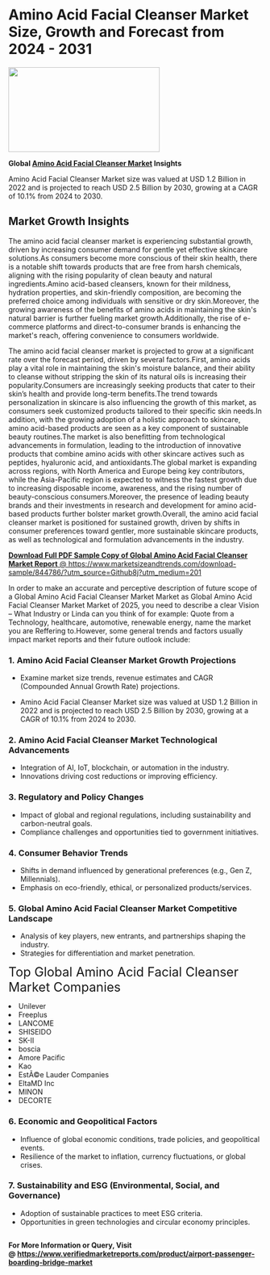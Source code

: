 <H1>Amino Acid Facial Cleanser Market Size, Growth and Forecast from 2024 - 2031</H1><img class="aligncenter size-medium wp-image-584254" src="https://thirdeyenews.in/wp-content/uploads/2024/09/Global-Market-Research-300x168.jpeg" alt="" width="300" height="168" /><p><strong>Global&nbsp;<a href="https://www.marketsizeandtrends.com/download-sample/844786/?utm_source=Github8j?utm_medium=201">Amino Acid Facial Cleanser Market</a> Insights</strong></p><p>Amino Acid Facial Cleanser Market size was valued at USD 1.2 Billion in 2022 and is projected to reach USD 2.5 Billion by 2030, growing at a CAGR of 10.1% from 2024 to 2030.</p><p><h2>Market Growth Insights</h2> The amino acid facial cleanser market is experiencing substantial growth, driven by increasing consumer demand for gentle yet effective skincare solutions.As consumers become more conscious of their skin health, there is a notable shift towards products that are free from harsh chemicals, aligning with the rising popularity of clean beauty and natural ingredients.Amino acid-based cleansers, known for their mildness, hydration properties, and skin-friendly composition, are becoming the preferred choice among individuals with sensitive or dry skin.Moreover, the growing awareness of the benefits of amino acids in maintaining the skin's natural barrier is further fueling market growth.Additionally, the rise of e-commerce platforms and direct-to-consumer brands is enhancing the market's reach, offering convenience to consumers worldwide.<p><a href="#"></a></p> <p>The amino acid facial cleanser market is projected to grow at a significant rate over the forecast period, driven by several factors.First, amino acids play a vital role in maintaining the skin's moisture balance, and their ability to cleanse without stripping the skin of its natural oils is increasing their popularity.Consumers are increasingly seeking products that cater to their skin’s health and provide long-term benefits.The trend towards personalization in skincare is also influencing the growth of this market, as consumers seek customized products tailored to their specific skin needs.In addition, with the growing adoption of a holistic approach to skincare, amino acid-based products are seen as a key component of sustainable beauty routines.The market is also benefitting from technological advancements in formulation, leading to the introduction of innovative products that combine amino acids with other skincare actives such as peptides, hyaluronic acid, and antioxidants.The global market is expanding across regions, with North America and Europe being key contributors, while the Asia-Pacific region is expected to witness the fastest growth due to increasing disposable income, awareness, and the rising number of beauty-conscious consumers.Moreover, the presence of leading beauty brands and their investments in research and development for amino acid-based products further bolster market growth.Overall, the amino acid facial cleanser market is positioned for sustained growth, driven by shifts in consumer preferences toward gentler, more sustainable skincare products, as well as technological and formulation advancements in the industry.</p> <p><a href="#"></p><p><span class=""><strong>Download Full PDF Sample Copy of Global Amino Acid Facial Cleanser Market Report</strong> @ <a href="https://www.marketsizeandtrends.com/download-sample/844786/?utm_source=Github8j?utm_medium=201" target="_blank">https://www.marketsizeandtrends.com/download-sample/844786/?utm_source=Github8j?utm_medium=201</a></span></p><p>In order to make an accurate and perceptive description of future scope of a Global&nbsp;Amino Acid Facial Cleanser Market Market as Global&nbsp;Amino Acid Facial Cleanser Market Market of 2025, you need to describe a clear Vision &ndash; What Industry or Linda can you think of for example: Quote from a Technology, healthcare, automotive, renewable energy, name the market you are Reffering to.However, some general trends and factors usually impact market reports and their future outlook include:</p><h3>1.&nbsp;<strong>Amino Acid Facial Cleanser Market Growth Projections</strong></h3><ul><li>Examine market size trends, revenue estimates and CAGR (Compounded Annual Growth Rate) projections.</li><li><p>Amino Acid Facial Cleanser Market size was valued at USD 1.2 Billion in 2022 and is projected to reach USD 2.5 Billion by 2030, growing at a CAGR of 10.1% from 2024 to 2030.</p></li></ul><h3>2.&nbsp;<strong>Amino Acid Facial Cleanser Market Technological Advancements</strong></h3><ul><li>Integration of AI, IoT, blockchain, or automation in the industry.</li><li>Innovations driving cost reductions or improving efficiency.</li></ul><h3>3.&nbsp;<strong>Regulatory and Policy Changes</strong></h3><ul><li>Impact of global and regional regulations, including sustainability and carbon-neutral goals.</li><li>Compliance challenges and opportunities tied to government initiatives.</li></ul><h3>4.&nbsp;<strong>Consumer Behavior Trends</strong></h3><ul><li>Shifts in demand influenced by generational preferences (e.g., Gen Z, Millennials).</li><li>Emphasis on eco-friendly, ethical, or personalized products/services.</li></ul><h3>5.&nbsp;<strong>Global Amino Acid Facial Cleanser Market Competitive Landscape</strong></h3><ul><li>Analysis of key players, new entrants, and partnerships shaping the industry.</li><li>Strategies for differentiation and market penetration.</li></ul><p data-pm-slice="1 1 []"><span style="color: inherit; font-family: inherit; font-size: 25px;">Top Global Amino Acid Facial Cleanser Market Companies</span></p><div class="" data-test-id=""><p><li>Unilever</li><li> Freeplus</li><li> LANCOME</li><li> SHISEIDO</li><li> SK-II</li><li> boscia</li><li> Amore Pacific</li><li> Kao</li><li> EstÃ©e Lauder Companies</li><li> EltaMD Inc</li><li> MINON</li><li> DECORTE</li></p></div><h3>6.&nbsp;<strong>Economic and Geopolitical Factors</strong></h3><ul><li>Influence of global economic conditions, trade policies, and geopolitical events.</li><li>Resilience of the market to inflation, currency fluctuations, or global crises.</li></ul><h3>7.&nbsp;<strong>Sustainability and ESG (Environmental, Social, and Governance)</strong></h3><ul><li>Adoption of sustainable practices to meet ESG criteria.</li><li>Opportunities in green technologies and circular economy principles.</li></ul><h2><strong style="font-size: 14px;">For More Information or Query, Visit @&nbsp;</strong><a style="background-color: #ffffff; font-size: 14px;" href="https://www.marketsizeandtrends.com/report/amino-acid-facial-cleanser-market/" target="_blank">https://www.verifiedmarketreports.com/product/airport-passenger-boarding-bridge-market</a></h2>